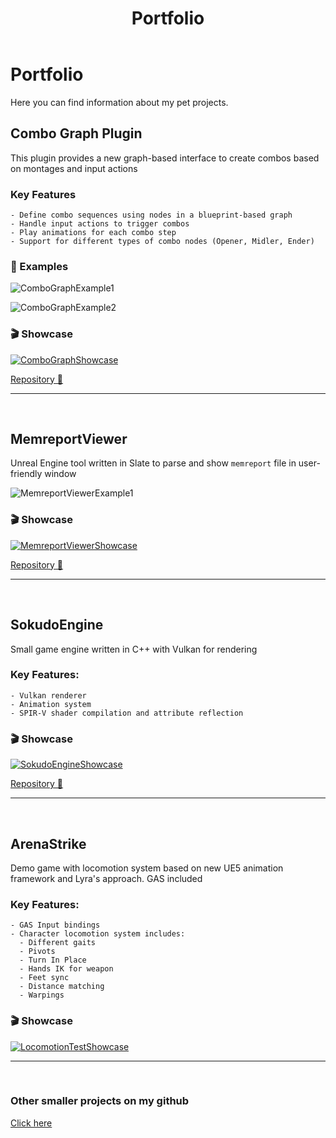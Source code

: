﻿---
layout: default
title: Portfolio
permalink: /portfolio/
---

# Portfolio

Here you can find information about my pet projects.

## Combo Graph Plugin
This plugin provides a new graph-based interface to create combos based on montages and input actions

### Key Features
    - Define combo sequences using nodes in a blueprint-based graph
    - Handle input actions to trigger combos
    - Play animations for each combo step
    - Support for different types of combo nodes (Opener, Midler, Ender)

### 📙 Examples

![ComboGraphExample1](https://apokrif6.github.io/assets/images/portfolio/combograph/ComboGraphExample1.png)

![ComboGraphExample2](https://apokrif6.github.io/assets/images/portfolio/combograph/ComboGraphExample2.png)

### 🎬 Showcase

[![ComboGraphShowcase](https://img.youtube.com/vi/tODbzmV0z-w/0.jpg)](https://youtu.be/tODbzmV0z-w)

[Repository 📂](https://github.com/apokrif6/ComboGraph)

---
<br>

## MemreportViewer
Unreal Engine tool written in Slate to parse and show `memreport` file in user-friendly window

![MemreportViewerExample1](https://apokrif6.github.io/assets/images/portfolio/memreportviewer/MemreportViewerExample1.png)

### 🎬 Showcase

[![MemreportViewerShowcase](https://img.youtube.com/vi/Z8CuVX3FD7c/0.jpg)](https://youtu.be/Z8CuVX3FD7c)

[Repository 📂](https://github.com/apokrif6/MemreportViewer)

---
<br>

## SokudoEngine
Small game engine written in C++ with Vulkan for rendering

### Key Features:

    - Vulkan renderer
    - Animation system
    - SPIR-V shader compilation and attribute reflection

### 🎬 Showcase

[![SokudoEngineShowcase](https://img.youtube.com/vi/1xgfGVZw5Y0/0.jpg)](https://youtu.be/1xgfGVZw5Y0)

[Repository 📂](https://github.com/apokrif6/SokudoEngine)

---
<br>

## ArenaStrike
Demo game with locomotion system based on new UE5 animation framework and Lyra's approach. GAS included

### Key Features:
    - GAS Input bindings
    - Character locomotion system includes:
      - Different gaits
      - Pivots
      - Turn In Place
      - Hands IK for weapon
      - Feet sync
      - Distance matching
      - Warpings
### 🎬 Showcase

[![LocomotionTestShowcase](https://img.youtube.com/vi/DwiP4VmswnM/0.jpg)](https://youtu.be/DwiP4VmswnM)

---
<br>

### Other smaller projects on my github

[Click here](https://github.com/apokrif6)
